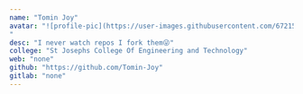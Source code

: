 ```yaml
---
name: "Tomin Joy"
avatar: "![profile-pic](https://user-images.githubusercontent.com/67215154/119997713-a5845680-bfed-11eb-8b68-8ae09ab0fab0.png)
"
desc: "I never watch repos I fork them😜"
college: "St Josephs College Of Engineering and Technology"
web: "none"
github: "https://github.com/Tomin-Joy"
gitlab: "none"
---
```

